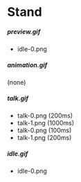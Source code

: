 # Stand
##### preview.gif
* idle-0.png

##### animation.gif
(none)

##### talk.gif
* talk-0.png (200ms)
* talk-1.png (1000ms)
* talk-0.png (100ms)
* talk-1.png (200ms)

##### idle.gif
* idle-0.png

